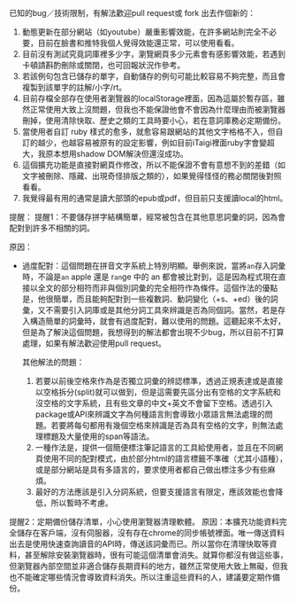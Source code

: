 

已知的bug／技術限制，有解法歡迎pull request或 fork 出去作個新的：
1. 動態更新在部分網站（如youtube）嚴重影響效能，在許多網站則完全不必要，目前在臉書和推特我個人覺得效能還正常，可以使用看看。
2. 目前沒有測試究竟詞庫裡多少字，瀏覽網頁多少元素會有感影響效能，若遇到卡頓請斟酌刪除或關閉，也可回報狀況作參考。
3. 若該例句包含已儲存的單字，自動儲存的例句可能比較容易不夠完整，而且會複製到該單字的註解/小字/rt。
4. 目前存檔全部存在使用者瀏覽器的localStorage裡面，因為這屬於暫存區，雖然正常使用大致上沒問題，但我也不能保證他會不會因為什麼理由而被瀏覽器刪掉，使用清除快取、歷史之類的工具時要小心，若在意詞庫務必定期備份。 
6. 當使用者自訂 ruby 樣式的愈多，就愈容易跟網站的其他文字格格不入，但自訂的越少，也越容易被原有的設定影響，例如目前iTaigi裡面ruby字會變超大，我原本想用shadow DOM解決但還沒成功。
7. 這個擴充功能是直接對網頁作修改，所以不能保證不會有意想不到的差錯（如文字被刪除、隱藏、出現奇怪排版之類的），如果覺得怪怪的務必關閉後對照看看。
8. 我覺得最有用的通常是讀大部頭的epub或pdf，但目前只支援讀local的html。


提醒：
提醒1：不要儲存拼字結構簡單，經常被包含在其他意思詞彙的詞，因為會配對到許多不相關的詞。

原因：
- 過度配對：這個問題在拼音文字系統上特別明顯。舉例來說，當將<code>an</code>存入詞彙時，不論是<code>an</code> apple 還是 r<code>an</code>ge 中的 an 都會被比對到，這是因為程式現在直接以全文的部分相符而非與個別詞彙的完全相符作為條件。這個作法的優點是，他很簡單，而且能夠配對到一些複數詞、動詞變化（+s、+ed）後的詞彙，又不需要引入詞庫或是其他分詞工具來辨識是否為同個詞。當然，若是存入構造簡單的詞彙時，就會有過度配對，難以使用的問題。這聽起來不太好，但是為了解決這個問題，我想得到的解法都會出現不少bug，所以目前不打算處理，如果有解法歡迎使用pull request。
  
  其他解法的問題：
  1. 若要以前後空格來作為是否獨立詞彙的辨認標準，透過正規表達或是直接以空格拆分(split)就可以做到，但是這需要先區分出有空格的文字系統和沒空格的文字系統，且有些文章的中文+英文不會留下空格。透過引入package或API來辨識文字為何種語言則會導致小眾語言無法處理的問題。若要將每句都用有幾個空格來辨識是否為具有空格的文字，則無法處理標題及大量使用的span等語法。
  2.  一種作法是，提供一個簡便標注筆記語言的工具給使用者，並且在不同網頁使用不同的配對模式，由於部分html的語言標籤不準確（尤其小語種），或是部分網站是具有多語言的，要求使用者都自己做出標注多少有些麻煩。
  3.  最好的方法應該是引入分詞系統，但要支援語言有限定，應該效能也會降低，所以暫時不考慮。

提醒2：定期備份儲存清單，小心使用瀏覽器清理軟體。
原因：本擴充功能資料完全儲存在客戶端，沒有伺服器，沒有存在chrome的同步帳號裡面。唯一傳送資料出去是使用快速查詢讀音的API時，傳送該詞彙而已。所以當你在清理快取等資料，甚至解除安裝瀏覽器時，很有可能這個清單會消失。就算你都沒有做這些事，但瀏覽器內部空間並非適合儲存長期資料的地方，雖然正常使用大致上無礙，但我也不能確定哪些情況會導致資料消失。所以注重這些資料的人，建議要定期作備份。
